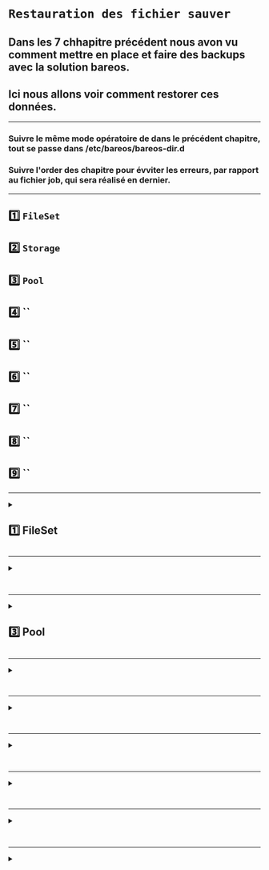 
# `Restauration des fichier sauver`


## Dans les 7 chhapitre précédent nous avon vu comment mettre en place et faire des backups avec la solution bareos.
## Ici nous allons voir comment restorer ces données.

---
### Suivre le même mode opératoire de dans le précédent chapitre, tout se passe dans /etc/bareos/bareos-dir.d
### Suivre l'order des chapitre pour évviter les erreurs, par rapport au fichier job, qui sera réalisé en dernier.

---

## 1️⃣ `FileSet`
## 2️⃣ `Storage`
## 3️⃣ `Pool`
## 4️⃣ ``
## 5️⃣ ``
## 6️⃣ ``
## 7️⃣ ``
## 8️⃣ ``
## 9️⃣ ``



---



<details>
<summary>
<h2>
1️⃣ FileSet 
</h2>
</summary>

### Ici le fichier sera créer pour récupérer les backups précédement fait
### Editer dans le dossier /etc/bareos/bareos-dir.d/fileset
   nano /etc/bareos/bareos-dir.d/fileset/restor1.conf
![image](https://github.com/user-attachments/assets/251ccf82-170a-4b87-841b-77fbee9697a0)

### La ligne  `File = /var/lib/bareos/storage/RAID1Vol-0002 # database dump` ,  correspond aux Backups.



</details>


---




<details>
<summary>
<h2>

</h2>
</summary>

### La ressource Stockage définit les deamon de stockage qui peuvent être utilisés par le director.
### Ici 192.168.0.173 et RAID1
### Editer dans le dossier /etc/bareos/bareos-dir.d/storage
   nano /etc/bareos/bareos-dir.d/storage/restorfile.conf
![image](https://github.com/user-attachments/assets/cda2ae02-ae14-4ba0-b62e-885b3106d81b)

</details>


---



<details>
<summary>
<h2>
3️⃣ Pool
</h2>
</summary>
 
### Ici  



</details>


---




<details>
<summary>
<h2>

</h2>
</summary>
blabla
</details>


---




<details>
<summary>
<h2>
 
</h2>
</summary>
blabla
</details>


---



<details>
<summary>
<h2>
  
</h2>
</summary>
blabla
</details>


---




<details>
<summary>
<h2>

</h2>
</summary>
blabla
</details>


---



<details>
<summary>
<h2>

</h2>
</summary>
blabla
</details>


---



<details>
<summary>
<h2>
  
</h2>
</summary>
blabla
</details>
